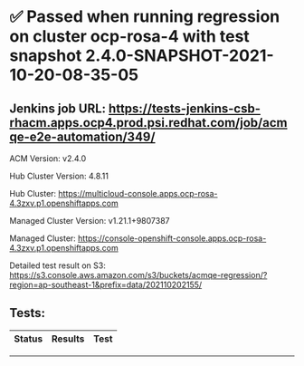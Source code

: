 # :white_check_mark: Passed when running regression on cluster ocp-rosa-4 with test snapshot 2.4.0-SNAPSHOT-2021-10-20-08-35-05 

## Jenkins job URL: https://tests-jenkins-csb-rhacm.apps.ocp4.prod.psi.redhat.com/job/acmqe-e2e-automation/349/


ACM Version: v2.4.0

Hub Cluster Version: 4.8.11

Hub Cluster: https://multicloud-console.apps.ocp-rosa-4.3zxv.p1.openshiftapps.com

Managed Cluster Version: v1.21.1+9807387

Managed Cluster: https://console-openshift-console.apps.ocp-rosa-4.3zxv.p1.openshiftapps.com

Detailed test result on S3: https://s3.console.aws.amazon.com/s3/buckets/acmqe-regression/?region=ap-southeast-1&prefix=data/202110202155/

## Tests:

|Status|Results|Test|
|---|---|---|


---

